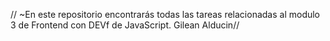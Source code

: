// ~En este repositorio encontrarás todas las tareas relacionadas al modulo 3 de Frontend con DEVf de JavaScript. Gilean Alducin//
